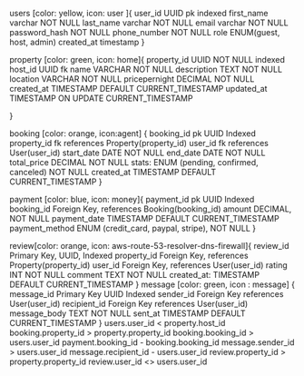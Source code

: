 users [color: yellow, icon: user ]{
  user_id UUID pk indexed 
  first_name varchar NOT NULL
  last_name varchar NOT NULL 
  email varchar NOT NULL 
  password_hash NOT NULL 
  phone_number NOT NULL 
  role ENUM(guest, host, admin)
  created_at timestamp 
}

property [color: green, icon: home]{
  property_id UUID NOT NULL indexed
  host_id UUID fk 
  name VARCHAR NOT NULL
  description TEXT NOT NULL
  location VARCHAR NOT NULL
  pricepernight DECIMAL NOT NULL
  created_at TIMESTAMP DEFAULT CURRENT_TIMESTAMP
  updated_at TIMESTAMP ON UPDATE CURRENT_TIMESTAMP

}

booking [color: orange, icon:agent] {
  booking_id pk UUID Indexed
  property_id fk references Property(property_id)
  user_id fk references User(user_id)
  start_date DATE NOT NULL 
  end_date DATE NOT NULL 
  total_price DECIMAL NOT NULL
  stats: ENUM (pending, confirmed, canceled) NOT NULL
  created_at TIMESTAMP DEFAULT CURRENT_TIMESTAMP
}

payment [color: blue, icon: money]{
  payment_id pk UUID Indexed
booking_id Foreign Key, references Booking(booking_id)
amount DECIMAL, NOT NULL
payment_date TIMESTAMP DEFAULT CURRENT_TIMESTAMP
payment_method ENUM (credit_card, paypal, stripe), NOT NULL
}

review[color: orange, icon: aws-route-53-resolver-dns-firewall]{
  review_id Primary Key, UUID, Indexed
  property_id Foreign Key, references Property(property_id)
  user_id Foreign Key, references User(user_id)
  rating INT  NOT NULL
  comment TEXT NOT NULL
  created_at: TIMESTAMP DEFAULT CURRENT_TIMESTAMP
}
message [color: green, icon : message] {
  message_id Primary Key UUID Indexed
  sender_id Foreign Key references User(user_id)
  recipient_id Foreign Key references User(user_id)
  message_body TEXT NOT NULL
  sent_at TIMESTAMP DEFAULT CURRENT_TIMESTAMP
}
users.user_id < property.host_id
booking.property_id > property.property_id
booking.booking_id > users.user_id
payment.booking_id  - booking.booking_id
message.sender_id > users.user_id
message.recipient_id - users.user_id
review.property_id > property.property_id
review.user_id <> users.user_id
 